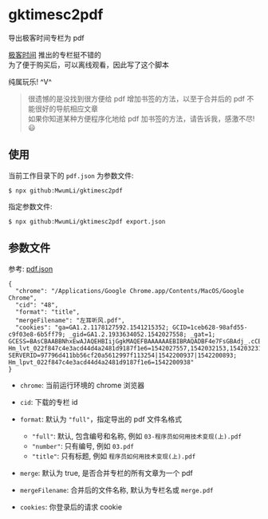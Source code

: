 # gktimesc2pdf

导出极客时间专栏为 pdf

[极客时间](https://time.geekbang.org/) 推出的专栏挺不错的  
为了便于购买后，可以离线观看，因此写了这个脚本

纯属玩乐! ^V^

> 很遗憾的是没找到很方便给 pdf 增加书签的方法，以至于合并后的 pdf 不能很好的导航相应文章  
> 如果你知道某种方便程序化地给 pdf 加书签的方法，请告诉我，感激不尽!😃

## 使用

当前工作目录下的 `pdf.json` 为参数文件:

    $ npx github:MwumLi/gktimesc2pdf

指定参数文件:

    $ npx github:MwumLi/gktimesc2pdf export.json

## 参数文件

参考: [pdf.json](./pdf.json)

```
{
  "chrome": "/Applications/Google Chrome.app/Contents/MacOS/Google Chrome",
  "cid": "48",
  "format": "title",
  "mergeFilename": "左耳听风.pdf",
  "cookies": "ga=GA1.2.1178127592.1541215352; GCID=1ceb628-98afd55-c9f03e8-6b5ff79; _gid=GA1.2.1933634052.1542027558; _gat=1; GCESS=BAsCBAABBNhxEwAJAQEHBIijGgkMAQEFBAAAAAAEBIBRAQADBF4e7FsGBAdj_.cCBF4e7FsKBAAAAAAIAQM-; Hm_lvt_022f847c4e3acd44d4a2481d9187f1e6=1542027557,1542032153,1542032313,1542200928; SERVERID=97796d411bb56cf20a5612997f113254|1542200937|1542200893; Hm_lpvt_022f847c4e3acd44d4a2481d9187f1e6=1542200938"
}
```

- `chrome`: 当前运行环境的 chrome 浏览器
- `cid`: 下载的专栏 id
- `format`: 默认为 `"full"`，指定导出的 pdf 文件名格式

  - `"full"`: 默认, 包含编号和名称, 例如 `03-程序员如何用技术变现(上).pdf`
  - `"number"`: 只有编号, 例如 `03.pdf`
  - `"title"`: 只有标题, 例如 `程序员如何用技术变现(上).pdf`

- `merge`: 默认为 true, 是否合并专栏的所有文章为一个 pdf
- `mergeFilename`: 合并后的文件名称, 默认为专栏名或 `merge.pdf`
- `cookies`: 你登录后的请求 cookie
